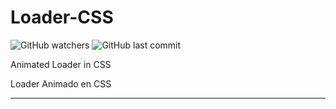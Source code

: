 # Loader-CSS

![GitHub watchers](https://img.shields.io/github/watchers/dfleper/Loader-CSS?color=blue&label=Vistas&logoColor=blue&style=social)
![GitHub last commit](https://img.shields.io/github/last-commit/dfleper/Loader-CSS?color=blue&label=%C3%BAltimo%20commit&logo=github&logoColor=white)

Animated Loader in CSS 

Loader Animado en CSS

-----
